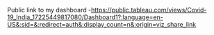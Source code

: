 Public link to my dashboard -https://public.tableau.com/views/Covid-19_India_17225449817080/Dashboard1?:language=en-US&:sid=&:redirect=auth&:display_count=n&:origin=viz_share_link 
